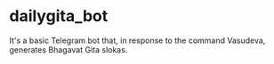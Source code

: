 # dailygita_bot
It's a basic Telegram bot that, in response to the command Vasudeva, generates Bhagavat Gita slokas.
